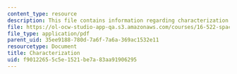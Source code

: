 ```yaml
---
content_type: resource
description: This file contains information regarding characterization.
file: https://ol-ocw-studio-app-qa.s3.amazonaws.com/courses/16-522-space-propulsion-spring-2015/f90122655c5e1521be7a83aa91906295_MIT16_522S15_Charac.pdf
file_type: application/pdf
parent_uid: 35ee9188-780d-7a6f-7a6a-369ac1532e11
resourcetype: Document
title: Characterization
uid: f9012265-5c5e-1521-be7a-83aa91906295
---
```

